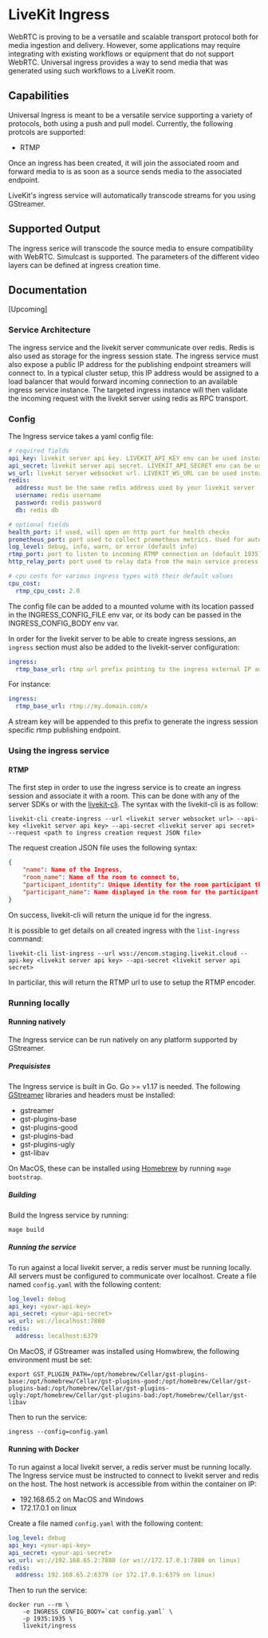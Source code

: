# LiveKit Ingress

WebRTC is proving to be a versatile and scalable transport protocol both for media ingestion and delivery. However, some applications may require integrating with existing workflows or equipment that do not support WebRTC. Universal ingress provides a way to send media that was generated using such workflows to a LiveKit room. 

## Capabilities

Universal Ingress is meant to be a versatile service supporting a variety of protocols, both using a push and pull model. Currently, the following protcols are supported:
- RTMP

Once an ingress has been created, it will join the associated room and forward media to is as soon as a source sends media to the associated endpoint. 

LiveKit's ingress service will automatically transcode streams for you using GStreamer.

## Supported Output

The ingress serice will transcode the source media to ensure compatibility with WebRTC. Simulcast is supported. The parameters of the different video layers can be defined at ingress creation time. 

## Documentation

[Upcoming]

### Service Architecture

The ingress service and the livekit server communicate over redis. Redis is also used as storage for the ingress session state. The ingress service must also expose a public IP address for the publishing endpoint streamers will connect to. In a typical cluster setup, this IP address would be assigned to a load balancer that would forward incoming connection to an available ingress service instance. The targeted ingress instance will then validate the incoming request with the livekit server using redis as RPC transport. 

### Config

The Ingress service takes a yaml config file:

```yaml
# required fields
api_key: livekit server api key. LIVEKIT_API_KEY env can be used instead
api_secret: livekit server api secret. LIVEKIT_API_SECRET env can be used instead
ws_url: livekit server websocket url. LIVEKIT_WS_URL can be used instead
redis:
  address: must be the same redis address used by your livekit server
  username: redis username
  password: redis password
  db: redis db

# optional fields
health_port: if used, will open an http port for health checks
prometheus_port: port used to collect prometheus metrics. Used for autoscaling
log_level: debug, info, warn, or error (default info)
rtmp_port: port to listen to incoming RTMP connection on (default 1935)
http_relay_port: port used to relay data from the main service process to the per ingress handler process (default 9090)

# cpu costs for various ingress types with their default values
cpu_cost:
  rtmp_cpu_cost: 2.0
```

The config file can be added to a mounted volume with its location passed in the INGRESS_CONFIG_FILE env var, or its body can be passed in the INGRESS_CONFIG_BODY env var.

In order for the livekit server to be able to create ingress sessions, an `ingress` section must also be added to the livekit-server configuration:

```yaml
ingress:
  rtmp_base_url: rtmp url prefix pointing to the ingress external IP address or load balancer
```

For instance:
```yaml
ingress:
  rtmp_base_url: rtmp://my.domain.com/x
```

A stream key will be appended to this prefix to generate the ingress session specific rtmp publishing endpoint.

### Using the ingress service

#### RTMP

The first step in order to use the ingress service is to create an ingress session and associate it with a room. This can be done with any of the server SDKs or with the [livekit-cli](https://github.com/livekit/livekit-cli). The syntax with the livekit-cli is as follow:

`livekit-cli create-ingress --url <livekit server websocket url> --api-key <livekit server api key> --api-secret <livekit server api secret> --request <path to ingress creation request JSON file>`

The request creation JSON file uses the following syntax:

```json
{
    "name": Name of the Ingress,
    "room_name": Name of the room to connect to,
    "participant_identity": Unique identity for the room participant the ingress service will connect as,
    "participant_name": Name displayed in the room for the participant
}
```

On success, livekit-cli will return the unique id for the ingress. 

It is possible to get details on all created ingress with the `list-ingress` command:

`livekit-cli list-ingress --url wss://encom.staging.livekit.cloud --api-key <livekit server api key> --api-secret <livekit server api secret>`

In particilar, this will return the RTMP url to use to setup the RTMP encoder. 

### Running locally

#### Running natively

The Ingress service can be run natively on any platform supported by GStreamer.

##### Prequisistes

The Ingress service is built in Go. Go >= v1.17 is needed. The following [GStreamer](https://gstreamer.freedesktop.org/) libraries and headers must be installed:
- gstreamer
- gst-plugins-base
- gst-plugins-good
- gst-plugins-bad
- gst-plugins-ugly
- gst-libav

On MacOS, these can be installed using [Homebrew](https://brew.sh/) by running `mage bootstrap`. 

##### Building

Build the Ingress service by running:

`mage build`

##### Running the service

To run against a local livekit server, a redis server must be running locally. All servers must be configured to communicate over localhost. Create a file named `config.yaml` with the following content:

```yaml
log_level: debug
api_key: <your-api-key>
api_secret: <your-api-secret>
ws_url: ws://localhost:7880
redis:
  address: localhost:6379
```

On MacOS, if GStreamer was installed using Homwbrew, the following environment must be set:
```shell
export GST_PLUGIN_PATH=/opt/homebrew/Cellar/gst-plugins-base:/opt/homebrew/Cellar/gst-plugins-good:/opt/homebrew/Cellar/gst-plugins-bad:/opt/homebrew/Cellar/gst-plugins-ugly:/opt/homebrew/Cellar/gst-plugins-bad:/opt/homebrew/Cellar/gst-libav 
```

Then to run the service:

```shell
ingress --config=config.yaml
```

#### Running with Docker

To run against a local livekit server, a redis server must be running locally. The Ingress service must be instructed to connect to livekit server and redis on the host. The host network is accessible from within the container on IP:
- 192.168.65.2 on MacOS and Windows
- 172.17.0.1 on linux

Create a file named `config.yaml` with the following content:

```yaml
log_level: debug
api_key: <your-api-key>
api_secret: <your-api-secret>
ws_url: ws://192.168.65.2:7880 (or ws://172.17.0.1:7880 on linux)
redis:
  address: 192.168.65.2:6379 (or 172.17.0.1:6379 on linux)
```

Then to run the service:

```shell
docker run --rm \
    -e INGRESS_CONFIG_BODY=`cat config.yaml` \
    -p 1935:1935 \
    livekit/ingress
```

